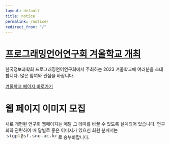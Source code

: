 ```yaml
---
layout: default
title: notice
permalink: /notice/
redirect_from: "/"
---
```


# [프로그래밍언어연구회 겨울학교 개최](/school/2023w/)

한국정보과학회 프로그래밍언어연구회에서 주최하는 2023 겨울학교에 여러분을 초대합니다. 많은 참여와 관심을 바랍니다.

[겨울학교 페이지 바로가기](/school/2023w/)

# 웹 페이지 이미지 모집

새로 개편된 연구회 웹페이지는 매달 그 테마를 바꿀 수 있도록 설계되어 있습니다. 연구회와 관련하여 매 달별로 좋은 이미지가 있으신 회원 분께서는 ![sigpl-mail](/mail/sigpl-mail.png)로 송부바랍니다.
